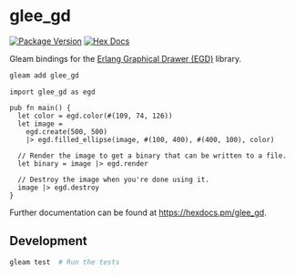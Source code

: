 # glee_gd

[![Package Version](https://img.shields.io/hexpm/v/glee_gd)](https://hex.pm/packages/glee_gd)
[![Hex Docs](https://img.shields.io/badge/hex-docs-ffaff3)](https://hexdocs.pm/glee_gd/)

Gleam bindings for the [Erlang Graphical Drawer (EGD)](https://github.com/erlang/egd) library.

```sh
gleam add glee_gd
```
```gleam
import glee_gd as egd

pub fn main() {
  let color = egd.color(#(109, 74, 126))
  let image =
    egd.create(500, 500)
    |> egd.filled_ellipse(image, #(100, 400), #(400, 100), color)

  // Render the image to get a binary that can be written to a file.
  let binary = image |> egd.render

  // Destroy the image when you're done using it.
  image |> egd.destroy
}
```

Further documentation can be found at <https://hexdocs.pm/glee_gd>.

## Development

```sh
gleam test  # Run the tests
```
